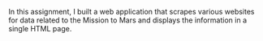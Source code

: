 In this assignment, I built a web application that scrapes various websites for data related to the Mission to Mars and displays the information in a single HTML page.
